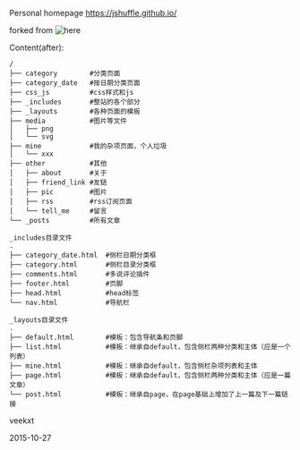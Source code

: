 Personal homepage <https://jshuffle.github.io/>

forked from ![here](https://github.com/veekxt/veekxt.github.io)

Content(after):

```
/
├── category        #分类页面
├── category_date   #按日期分类页面
├── css_js          #css样式和js
├── _includes       #整站的各个部分
├── _layouts        #各种页面的模板
├── media           #图片等文件
│   ├── png
│   └── svg
├── mine            #我的杂项页面，个人垃圾
│   └── xxx
├── other           #其他
│   ├── about       #关于
│   ├── friend_link #友链
│   ├── pic         #图片
│   ├── rss         #rss订阅页面
│   └── tell_me     #留言
└── _posts          #所有文章

_includes目录文件
.
├── category_date.html  #侧栏日期分类框
├── category.html       #侧栏目录分类框
├── comments.html       #多说评论插件
├── footer.html         #页脚
├── head.html           #head标签
└── nav.html            #导航栏

_layouts目录文件
.
├── default.html        #模板：包含导航条和页脚
├── list.html           #模板：继承自default，包含侧栏两种分类和主体（应是一个列表）
├── mine.html           #模板：继承自default，包含侧栏杂项列表和主体
├── page.html           #模板：继承自default，包含侧栏两种分类和主体（应是一篇文章）
└── post.html           #模板：继承自page，在page基础上增加了上一篇及下一篇链接

```

veekxt

2015-10-27
